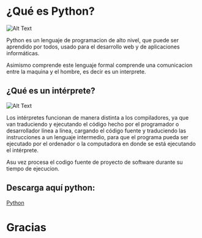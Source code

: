 # ¿Qué es Python?

![Alt Text](https://www.google.com/search?q=imagen+de+Python&rlz=1C1VDKB_esPE974PE974&source=lnms&tbm=isch&sa=X&ved=2ahUKEwjgu6X2zsj0AhV_IbkGHfA0B14Q_AUoAXoECAEQAw&biw=1366&bih=625&dpr=1#imgrc=qbO_3xtkJtAq2M)
 
Python es un lenguaje de programacion de alto nivel, que puede ser aprendido por todos, usado para el desarrollo web  y de aplicaciones informáticas.

Asimismo comprende este lenguaje formal comprende una comunicacion entre la maquina y el hombre, es decir es un interprete.

## ¿Qué es un intérprete? 

![Alt Text](https://www.google.com/search?q=python+interprete&tbm=isch&ved=2ahUKEwiWqI6B0sj0AhU0JbkGHbzfC-UQ2-cCegQIABAA&oq=python+interprete&gs_lcp=CgNpbWcQAzIECAAQQzIECAAQHjIECAAQHjIECAAQHjIECAAQHjIECAAQHjIECAAQHjIECAAQHjIECAAQHjIECAAQHjoGCAAQBxAeUMIHWMIHYPMKaABwAHgAgAFmiAHFAZIBAzEuMZgBAKABAaoBC2d3cy13aXotaW1nwAEB&sclient=img&ei=AZWqYdajFLTK5OUPvL-vqA4&bih=625&biw=1366&rlz=1C1VDKB_esPE974PE974#imgrc=tZyuhDWrKHgHyM)

Los intérpretes funcionan de manera distinta a los compiladores, ya que van traduciendo y ejecutando el código hecho por el programador o desarrollador línea a línea, cargando el código fuente y traduciendo las instrucciones a un lenguaje intermedio, para que el programa pueda ser ejecutado por el ordenador o la computadora en donde se está ejecutando el intérprete.

Asu vez procesa el codigo fuente de proyecto de software durante su tiempo de ejecucion.

## Descarga aquí python: 
[Python](https://www.python.org/downloads/)

# Gracias

